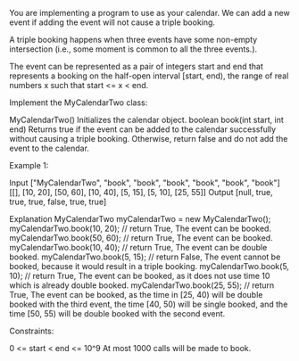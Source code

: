 
You are implementing a program to use as your calendar. We can add a new
event if adding the event will not cause a triple booking.

A triple booking happens when three events have some non-empty intersection
(i.e., some moment is common to all the three events.).

The event can be represented as a pair of integers start and end that
represents a booking on the half-open interval [start, end), the range of
real numbers x such that start <= x < end.

Implement the MyCalendarTwo class:


MyCalendarTwo() Initializes the calendar object.
boolean book(int start, int end) Returns true if the event can be added to
the calendar successfully without causing a triple booking. Otherwise, return
false and do not add the event to the calendar.



Example 1:


Input
["MyCalendarTwo", "book", "book", "book", "book", "book", "book"]
[[], [10, 20], [50, 60], [10, 40], [5, 15], [5, 10], [25, 55]]
Output
[null, true, true, true, false, true, true]

Explanation
MyCalendarTwo myCalendarTwo = new MyCalendarTwo();
myCalendarTwo.book(10, 20); // return True, The event can be booked. 
myCalendarTwo.book(50, 60); // return True, The event can be booked. 
myCalendarTwo.book(10, 40); // return True, The event can be double booked. 
myCalendarTwo.book(5, 15);  // return False, The event cannot be booked,
because it would result in a triple booking.
myCalendarTwo.book(5, 10); // return True, The event can be booked, as it
does not use time 10 which is already double booked.
myCalendarTwo.book(25, 55); // return True, The event can be booked, as the
time in [25, 40) will be double booked with the third event, the time [40,
50) will be single booked, and the time [50, 55) will be double booked with
the second event.



Constraints:


0 <= start < end <= 10^9
At most 1000 calls will be made to book.




